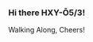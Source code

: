 ### Hi there HXY-Ō5/3!
Walking Along, Cheers!
<!--
**KaiBuskirk/KaiBuskirk** is a ✨ _special_ ✨ repository because its `README.md` (this file) appears on your GitHub profile.

Here are some ideas to get you started:

- 🔭 I’m currently working on ...
- 🌱 I’m currently learning ...
- 👯 I’m looking to collaborate on ...
- 🤔 I’m looking for help with ...
- 💬 Ask me about ...https://www.linkedin.com/in/kai-buskirk-b045466
- 📫 How to reach me: ...
- 😄 Pronouns: ...
- ⚡ Fun fact: ...
-->
